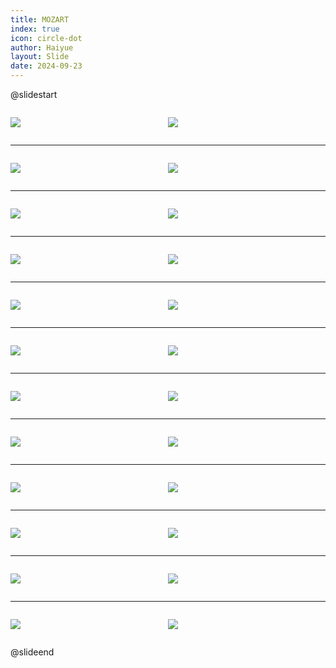 ```yaml
---
title: MOZART
index: true
icon: circle-dot
author: Haiyue
layout: Slide
date: 2024-09-23
---
```

 
@slidestart

<div style="display:flex">
<div style="flex:1">

![](/reading/english/Level-R/MOZART/001.webp)
</div>
<div style="flex:1">

![](/reading/english/Level-R/MOZART/002.webp)
</div>
</div>

---

<div style="display:flex">
<div style="flex:1">

![](/reading/english/Level-R/MOZART/003.webp)
</div>
<div style="flex:1">

![](/reading/english/Level-R/MOZART/004.webp)
</div>
</div>

---

<div style="display:flex">
<div style="flex:1">

![](/reading/english/Level-R/MOZART/005.webp)
</div>
<div style="flex:1">

![](/reading/english/Level-R/MOZART/006.webp)
</div>
</div>

---

<div style="display:flex">
<div style="flex:1">

![](/reading/english/Level-R/MOZART/007.webp)
</div>
<div style="flex:1">

![](/reading/english/Level-R/MOZART/008.webp)
</div>
</div>

---

<div style="display:flex">
<div style="flex:1">

![](/reading/english/Level-R/MOZART/009.webp)
</div>
<div style="flex:1">

![](/reading/english/Level-R/MOZART/010.webp)
</div>
</div>

---

<div style="display:flex">
<div style="flex:1">

![](/reading/english/Level-R/MOZART/011.webp)
</div>
<div style="flex:1">

![](/reading/english/Level-R/MOZART/012.webp)
</div>
</div>

---

<div style="display:flex">
<div style="flex:1">

![](/reading/english/Level-R/MOZART/013.webp)
</div>
<div style="flex:1">

![](/reading/english/Level-R/MOZART/014.webp)
</div>
</div>

---

<div style="display:flex">
<div style="flex:1">

![](/reading/english/Level-R/MOZART/015.webp)
</div>
<div style="flex:1">

![](/reading/english/Level-R/MOZART/016.webp)
</div>
</div>

---

<div style="display:flex">
<div style="flex:1">

![](/reading/english/Level-R/MOZART/017.webp)
</div>
<div style="flex:1">

![](/reading/english/Level-R/MOZART/018.webp)
</div>
</div>

---

<div style="display:flex">
<div style="flex:1">

![](/reading/english/Level-R/MOZART/019.webp)
</div>
<div style="flex:1">

![](/reading/english/Level-R/MOZART/020.webp)
</div>
</div>

---

<div style="display:flex">
<div style="flex:1">

![](/reading/english/Level-R/MOZART/021.webp)
</div>
<div style="flex:1">

![](/reading/english/Level-R/MOZART/022.webp)
</div>
</div>

---

<div style="display:flex">
<div style="flex:1">

![](/reading/english/Level-R/MOZART/023.webp)
</div>
<div style="flex:1">

![](/reading/english/Level-R/MOZART/024.webp)
</div>
</div>

@slideend